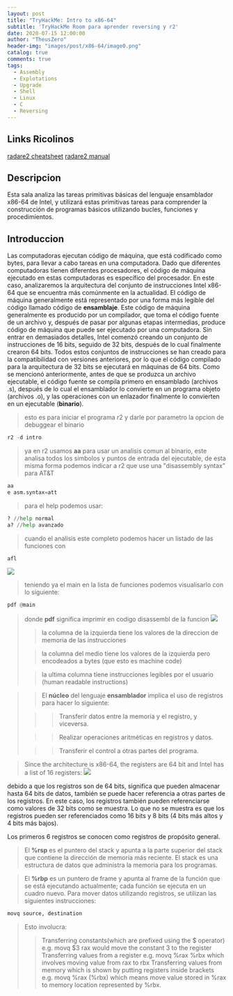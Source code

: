 ```yaml
---
layout: post
title: "TryHackMe: Intro to x86-64"
subtitle: 'TryHackMe Room para aprender reversing y r2'
date: 2020-07-15 12:00:00
author: "TheusZero"
header-img: "images/post/x86-64/image0.png"
catalog: true
comments: true
tags:
  - Assembly
  - Explotations
  - Upgrade
  - Shell
  - Linux
  - C
  - Reversing
---
```


## Links Ricolinos

[radare2 cheatsheet](https://gist.github.com/williballenthin/6857590dab3e2a6559d7)
[radare2 manual](https://github.com/radareorg/radare2/blob/master/doc/intro.md)

## Descripcion

Esta sala analiza las tareas primitivas básicas del lenguaje ensamblador x86-64 de Intel, y utilizará estas primitivas tareas para comprender la construcción de programas básicos utilizando bucles, funciones y procedimientos.

## Introduccion

Las computadoras ejecutan código de máquina, que está codificado como bytes, para llevar a cabo tareas en una computadora. Dado que diferentes computadoras tienen diferentes procesadores, el código de máquina ejecutado en estas computadoras es específico del procesador. En este caso, analizaremos la arquitectura del conjunto de instrucciones Intel x86-64 que se encuentra más comúnmente en la actualidad. El código de máquina generalmente está representado por una forma más legible del código llamado código de **ensamblaje**. Este código de máquina generalmente es producido por un compilador, que toma el código fuente de un archivo y, después de pasar por algunas etapas intermedias, produce código de máquina que puede ser ejecutado por una computadora. Sin entrar en demasiados detalles, Intel comenzó creando un conjunto de instrucciones de 16 bits, seguido de 32 bits, después de lo cual finalmente crearon 64 bits. Todos estos conjuntos de instrucciones se han creado para la compatibilidad con versiones anteriores, por lo que el código compilado para la arquitectura de 32 bits se ejecutará en máquinas de 64 bits. Como se mencionó anteriormente, antes de que se produzca un archivo ejecutable, el código fuente se compila primero en ensamblado (archivos .s), después de lo cual el ensamblador lo convierte en un programa objeto (archivos .o), y las operaciones con un enlazador finalmente lo convierten en un ejecutable (**binario**).

> esto es para iniciar el programa r2 y darle por parametro la opcion de debuggear el binario
```Python
r2 -d intro
```

> ya en r2 usamos **aa** para usar un analisis comun al binario, este analisa todos los simbolos y puntos de entrada del ejecutable, de esta misma forma podemos indicar a r2 que use una "disassembly syntax"  para AT&T
```Python
aa
e asm.syntax=att
```

> para el help podemos usar:
```Python
? //help normal
a? //help avanzado
```

> cuando el analisis este completo podemos hacer un listado de las funciones con
```Python
afl
```
![](/TheusZero/images/post/x86-64/afl.png)

> teniendo ya el main en la lista de funciones podemos visualisarlo con lo siguiente:
```Python
pdf @main
```
> donde **pdf** significa imprimir en codigo disassembl de la funcion
![](/TheusZero/images/post/x86-64/pdf.png)
>> la columna de la izquierda tiene los valores de la direccion de memoria de las instrucciones
>
>> la columna del medio tiene los valores de la izquierda pero encodeados a bytes (que esto es machine code)
>
>> la ultima columna tiene instrucciones legibles por el usuario (human readable instructions)

>> El **núcleo** del lenguaje **ensamblador** implica el uso de registros para hacer lo siguiente: 
>
>>> Transferir datos entre la memoria y el registro, y viceversa.
>
>>> Realizar operaciones aritméticas en registros y datos.
>
>>> Transferir el control a otras partes del programa.

> Since the architecture is x86-64, the registers are 64 bit and Intel has a list of 16 registers:
![](/TheusZero/images/post/x86-64/6432.png)

debido a que los registros son de 64 bits, significa que pueden almacenar hasta 64 bits de datos, también se puede hacer referencia a otras partes de los registros.
En este caso, los registros también pueden referenciarse como valores de 32 bits como se muestra.
Lo que no se muestra es que los registros pueden ser referenciados como 16 bits y 8 bits (4 bits más altos y 4 bits más bajos).

Los primeros 6 registros se conocen como registros de propósito general.
> El **%rsp** es el puntero del stack y apunta a la parte superior del stack que contiene la dirección de memoria más reciente.
> El stack es una estructura de datos que administra la memoria para los programas.

> El **%rbp** es un puntero de frame y apunta al frame de la función que se está ejecutando actualmente;
> cada función se ejecuta en un cuadro nuevo. 
> Para mover datos utilizando registros, se utilizan las siguientes instrucciones:
```Python
movq source, destination
```
> Esto involucra:
>> Transferring constants(which are prefixed using the $ operator) e.g. movq $3 rax would move the constant 3 to the register
>> Transferring values from a register e.g. movq %rax %rbx which involves moving value from rax to rbx
>> Transferring values from memory which is shown by putting registers inside brackets e.g. movq %rax (%rbx) which means move value stored in %rax to memory location represented by %rbx. 